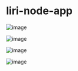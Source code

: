 # liri-node-app

![image](https://user-images.githubusercontent.com/53095806/66799736-4dfcaa00-eee0-11e9-8ff4-aa9f52a8506d.png)




![image](https://user-images.githubusercontent.com/53095806/66799783-89977400-eee0-11e9-8e4a-08565365c960.png)




![image](https://user-images.githubusercontent.com/53095806/66799830-b3509b00-eee0-11e9-82bc-fd5ce65f74d8.png)




![image](https://user-images.githubusercontent.com/53095806/66799858-d11e0000-eee0-11e9-9b93-ca5cb99b81ff.png)
